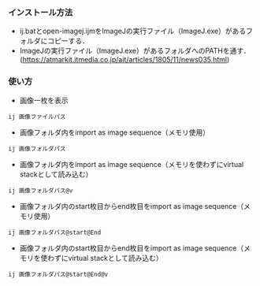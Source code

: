 ### インストール方法
- ij.batとopen-imagej.ijmをImageJの実行ファイル（ImageJ.exe）があるフォルダにコピーする．
- ImageJの実行ファイル（ImageJ.exe）があるフォルダへのPATHを通す．(https://atmarkit.itmedia.co.jp/ait/articles/1805/11/news035.html)

### 使い方
- 画像一枚を表示
```
ij 画像ファイルパス
```

- 画像フォルダ内をimport as image sequence（メモリ使用）
```
ij 画像フォルダパス
```

- 画像フォルダ内をimport as image sequence（メモリを使わずにvirtual stackとして読み込む）
```
ij 画像フォルダパス@v
```

- 画像フォルダ内のstart枚目からend枚目をimport as image sequence（メモリ使用）
```
ij 画像フォルダパス@start@End
```

- 画像フォルダ内のstart枚目からend枚目をimport as image sequence（メモリを使わずにvirtual stackとして読み込む）
```
ij 画像フォルダパス@start@End@v
```
